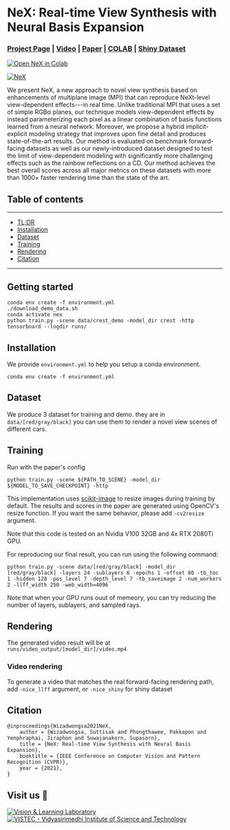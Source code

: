 # NeX: Real-time View Synthesis with Neural Basis Expansion

### [Project Page](https://nex-mpi.github.io/) | [Video](https://www.youtube.com/watch?v=HyfkF7Z-ddA) | [Paper](https://arxiv.org/pdf/2103.05606.pdf) | [COLAB](https://colab.research.google.com/drive/1hXVvYdAwLA0EFg2zrafJUE0bFgB_F7PU#scrollTo=TFbN4mrJCp8o&sandboxMode=true) | [Shiny Dataset](https://vistec-my.sharepoint.com/:f:/g/personal/pakkapon_p_s19_vistec_ac_th/EnIUhsRVJOdNsZ_4smdhye0B8z0VlxqOR35IR3bp0uGupQ?e=TsaQgM)

[![Open NeX in Colab](https://colab.research.google.com/assets/colab-badge.svg)](https://colab.research.google.com/drive/1hXVvYdAwLA0EFg2zrafJUE0bFgB_F7PU#scrollTo=TFbN4mrJCp8o&sandboxMode=true)

[![NeX](https://i.imgur.com/TfXtYdC.png)](https://www.youtube.com/watch?v=HyfkF7Z-ddA)

We present NeX, a new approach to novel view synthesis based on enhancements of multiplane image (MPI) that can reproduce NeXt-level view-dependent effects---in real time. Unlike traditional MPI that uses a set of simple RGBα planes, our technique models view-dependent effects by instead parameterizing each pixel as a linear combination of basis functions learned from a neural network. Moreover, we propose a hybrid implicit-explicit modeling strategy that improves upon fine detail and produces state-of-the-art results. Our method is evaluated on benchmark forward-facing datasets as well as our newly-introduced dataset designed to test the limit of view-dependent modeling with significantly more challenging effects such as the rainbow reflections on a CD. Our method achieves the best overall scores across all major metrics on these datasets with more than 1000× faster rendering time than the state of the art.
## Table of contents
-----
  * [TL;DR](#Getting-started)
  * [Installation](#Installation)
  * [Dataset](#Dataset)
  * [Training](#Training)
  * [Rendering](#Rendering)
  * [Citation](#citation)
------

## Getting started

```shell
conda env create -f environment.yml
./download_demo_data.sh
conda activate nex
python train.py -scene data/crest_demo -model_dir crest -http
tensorboard --logdir runs/
```

## Installation
We provide `environment.yml` to help you setup a conda environment. 

```shell
conda env create -f environment.yml
```

## Dataset

We produce 3 dataset for training and demo. they are in `data/[red/gray/black]` you can use them to render a novel view scenes of different cars.


## Training

Run with the paper's config
```shell
python train.py -scene ${PATH_TO_SCENE} -model_dir ${MODEL_TO_SAVE_CHECKPOINT} -http
```

This implementation uses [scikit-image](https://scikit-image.org/) to resize images during training by default. The results and scores in the paper are generated using OpenCV's resize function. If you want the same behavior, please add `-cv2resize` argument.

Note that this code is tested on an Nvidia V100 32GB and 4x RTX 2080Ti GPU.

For reproducing our final result, you can run using the following command:
```shell
python train.py -scene data/[red/gray/black] -model_dir [red/gray/black] -layers 24 -sublayers 6 -epochs 1 -offset 80 -tb_toc 1 -hidden 128 -pos_level 7 -depth_level 7 -tb_saveimage 2 -num_workers 2 -llff_width 250 -web_width=4096
```
Note that when your GPU runs ouut of memeory, you can try reducing the number of layers, sublayers, and sampled rays.

## Rendering

The generated video result will be at `runs/video_output/[model_dir]/video.mp4`

### Video rendering

To generate a video that matches the real forward-facing rendering path, add `-nice_llff` argument, or `-nice_shiny` for shiny dataset



## Citation

```
@inproceedings{Wizadwongsa2021NeX,
    author = {Wizadwongsa, Suttisak and Phongthawee, Pakkapon and Yenphraphai, Jiraphon and Suwajanakorn, Supasorn},
    title = {NeX: Real-time View Synthesis with Neural Basis Expansion},
    booktitle = {IEEE Conference on Computer Vision and Pattern Recognition (CVPR)}, 
    year = {2021},
}
```

## Visit us 🦉
[![Vision & Learning Laboratory](https://i.imgur.com/hQhkKhG.png)](https://vistec.ist/vision) [![VISTEC - Vidyasirimedhi Institute of Science and Technology](https://i.imgur.com/4wh8HQd.png)](https://vistec.ist/)
